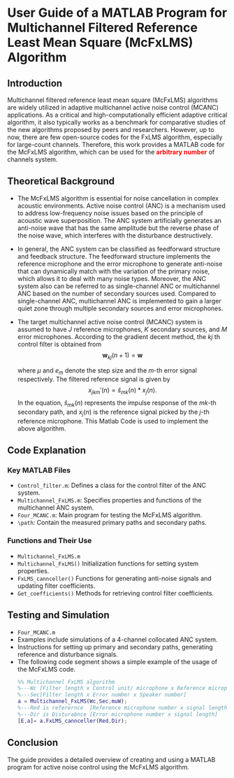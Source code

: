 # User Guide of a MATLAB Program for Multichannel Filtered Reference Least Mean Square (McFxLMS) Algorithm

## Introduction
Multichannel filtered reference least mean square (McFxLMS) algorithms are widely utilized in adaptive multichannel active noise control (MCANC) applications. As a critical and high-computationally efficient adaptive critical algorithm, it also typically works as a benchmark for comparative studies of the new algorithms proposed by peers and researchers. However, up to now, there are few open-source codes for the FxLMS algorithm, especially for large-count channels. Therefore, this work provides a MATLAB code for the McFxLMS algorithm, which can be used for the **<font color=#FF000>arbitrary number</font>** of channels system.

## Theoretical Background
- The McFxLMS algorithm is essential for noise cancellation in complex acoustic environments.
Active noise control (ANC) is a mechanism used to address low-frequency noise issues based on the principle of acoustic wave superposition. The ANC system artificially generates an anti-noise wave that has the same amplitude but the reverse phase of the noise wave, which interferes with the disturbance destructively.

- In general, the ANC system can be classified as feedforward structure and feedback structure. The feedforward structure implements the reference microphone and the error microphone to generate anti-noise that can dynamically match with the variation of the primary noise, which allows it to deal with many noise types. Moreover, the ANC system also can be referred to as single-channel ANC or multichannel ANC based on the number of secondary sources used. Compared to single-channel ANC, multichannel ANC is implemented to gain a larger quiet zone through multiple secondary sources and error microphones.

- The target multichannel active noise control (MCANC) system is assumed to have $J$ reference microphones, $K$ secondary sources, and $M$ error microphones. According to the gradient decent method, the $kj$ th control filter is obtained from
  $$\mathbf{w}_{kj}(n+1)= \mathbf{w}$$
  
  where $\mu$ and $e_m$ denote the step size and the $m$-th error signal respectively. The filtered reference signal is given by 
  $$ x_{jkm}'(n) = \hat{s}_{mk}(n) * x_j(n).$$
  In the equation, $\hat{s}_{mk}(n)$ represents the impulse response of the $mk$-th secondary path, and $x_j(n)$ is the reference signal picked by the $j$-th reference microphone. This Matlab Code is used to implement the above algorithm.  


## Code Explanation
### Key MATLAB Files
- `Control_filter.m`: Defines a class for the control filter of the ANC system.
- `Multichannel_FxLMS.m`: Specifies properties and functions of the multichannel ANC system.
- `Four_MCANC.m`: Main program for testing the McFxLMS algorithm.
- `\path`: Contain the measured primary paths and secondary paths.

### Functions and Their Use
- `Multichannel_FxLMS.m`
- `Multichannel_FxLMS()` Initialization functions for setting system properties.
- `FxLMS_cannceller()` Functions for generating anti-noise signals and updating filter coefficients.
- `Get_coefficients()` Methods for retrieving control filter coefficients.

## Testing and Simulation
- `Four_MCANC.m`
- Examples include simulations of a 4-channel collocated ANC system.
- Instructions for setting up primary and secondary paths, generating reference and disturbance signals.
- The following code segment shows a simple example of the usage of the McFxLMS code. 
  ```matlab
  %% Multichannel FxLMS algorithm 
  %---Wc [Filter length x Control unit/ microphone x Reference microphone number]
  %---Sec[Filter length x Error number x Speaker number]
  a = Multichannel_FxLMS(Wc,Sec,muW);
  %---Red is referernce  [Reference microphone number x signal length]
  %---Dir is Disturabnce [Error microphone number x signal length]
  [E,a]= a.FxLMS_cannceller(Red,Dir);
  ```

## Conclusion
The guide provides a detailed overview of creating and using a MATLAB program for active noise control using the McFxLMS algorithm.
